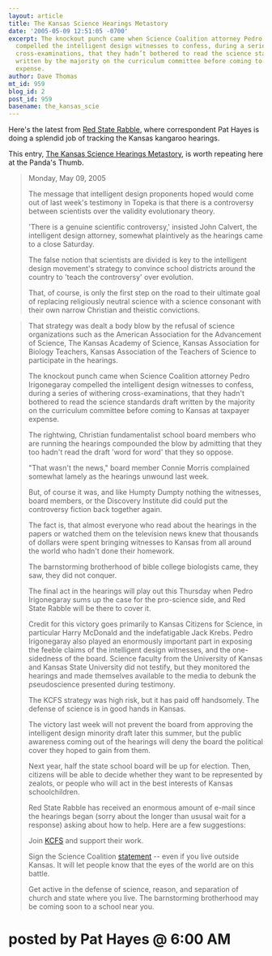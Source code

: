 ```yaml
---
layout: article
title: The Kansas Science Hearings Metastory
date: '2005-05-09 12:51:05 -0700'
excerpt: The knockout punch came when Science Coalition attorney Pedro Irigonegaray
  compelled the intelligent design witnesses to confess, during a series of withering
  cross-examinations, that they hadn’t bothered to read the science standards draft
  written by the majority on the curriculum committee before coming to Kansas at taxpayer
  expense.
author: Dave Thomas
mt_id: 959
blog_id: 2
post_id: 959
basename: the_kansas_scie
---
```

Here's the latest from [Red State Rabble](http://redstaterabble.blogspot.com), where correspondent Pat Hayes is doing a splendid job of tracking the Kansas kangaroo hearings.

This entry, [The Kansas Science Hearings Metastory](http://redstaterabble.blogspot.com/2005/05/kansas-science-hearings-metastory.html), is worth repeating here at the Panda's Thumb.


> Monday, May 09, 2005
> 
> The message that intelligent design proponents hoped would come out of last week's testimony in Topeka is that there is a controversy between scientists over the validity evolutionary theory.
> 
> 'There is a genuine scientific controversy,' insisted John Calvert, the intelligent design attorney, somewhat plaintively as the hearings came to a close Saturday.
> 
> The false notion that scientists are divided is key to the intelligent design movement's strategy to convince school districts around the country to 'teach the controversy' over evolution.
> 
> That, of course, is only the first step on the road to their ultimate goal of replacing religiously neutral science with a science consonant with their own narrow Christian and theistic convictions.

> That strategy was dealt a body blow by the refusal of science organizations such as the American Association for the Advancement of Science, The Kansas Academy of Science, Kansas Association for Biology Teachers, Kansas Association of the Teachers of Science to participate in the hearings.
> 
> The knockout punch came when Science Coalition attorney Pedro Irigonegaray compelled the intelligent design witnesses to confess, during a series of withering cross-examinations, that they hadn't bothered to read the science standards draft written by the majority on the curriculum committee before coming to Kansas at taxpayer expense.
> 
> The rightwing, Christian fundamentalist school board members who are running the hearings compounded the blow by admitting that they too hadn't read the draft 'word for word' that they so oppose.
> 
> "That wasn't the news," board member Connie Morris complained somewhat lamely as the hearings unwound last week.
> 
> But, of course it was, and like Humpty Dumpty nothing the witnesses, board members, or the Discovery Institute did could put the controversy fiction back together again.
> 
> The fact is, that almost everyone who read about the hearings in the papers or watched them on the television news knew that thousands of dollars were spent bringing witnesses to Kansas from all around the world who hadn't done their homework.
> 
> The barnstorming brotherhood of bible college biologists came, they saw, they did not conquer.
> 
> The final act in the hearings will play out this Thursday when Pedro Irigonegaray sums up the case for the pro-science side, and Red State Rabble will be there to cover it.
> 
> Credit for this victory goes primarily to Kansas Citizens for Science, in particular Harry McDonald and the indefatigable Jack Krebs. Pedro Irigonegaray also played an enormously important part in exposing the feeble claims of the intelligent design witnesses, and the one-sidedness of the board. Science faculty from the University of Kansas and Kansas State University did not testify, but they monitored the hearings and made themselves available to the media to debunk the pseudoscience presented during testimony.
> 
> The KCFS strategy was high risk, but it has paid off handsomely. The defense of science is in good hands in Kansas.
> 
> The victory last week will not prevent the board from approving the intelligent design minority draft later this summer, but the public awareness coming out of the hearings will deny the board the political cover they hoped to gain from them.
> 
> Next year, half the state school board will be up for election. Then, citizens will be able to decide whether they want to be represented by zealots, or people who will act in the best interests of Kansas schoolchildren.
> 
> Red State Rabble has received an enormous amount of e-mail since the hearings began (sorry about the longer than ususal wait for a response) asking about how to help. Here are a few suggestions:
> 
> Join [KCFS](http://www.kcfs.org/) and support their work.
> 
> Sign the Science Coalition [statement](http://coalitionforscience.org/) -- even if you live outside Kansas. It will let people know that the eyes of the world are on this battle.
> 
> Get active in the defense of science, reason, and separation of church and state where you live. The barnstorming brotherhood may be coming soon to a school near you.


# posted by Pat Hayes @ 6:00 AM
